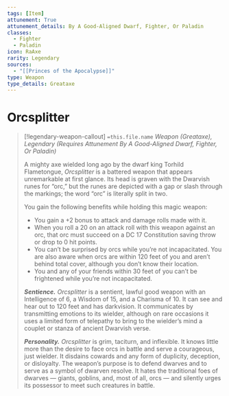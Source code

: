 ```yaml
---
tags: [Item]
attunement: True
attunement_details: By A Good-Aligned Dwarf, Fighter, Or Paladin
classes:
  - Fighter
  - Paladin
icon: RaAxe
rarity: Legendary
sources:
  - "[[Princes of the Apocalypse]]"
type: Weapon
type_details: Greataxe
---
```

# Orcsplitter
>[!legendary-weapon-callout] `=this.file.name`
>*Weapon (Greataxe), Legendary (Requires Attunement By A Good-Aligned Dwarf, Fighter, Or Paladin)*
>
>A mighty axe wielded long ago by the dwarf king Torhild Flametongue, *Orcsplitter* is a battered weapon that appears unremarkable at first glance. Its head is graven with the Dwarvish runes for “orc,” but the runes are depicted with a gap or slash through the markings; the word “orc” is literally split in two.
>
>You gain the following benefits while holding this magic weapon:
>
>* You gain a +2 bonus to attack and damage rolls made with it.
>* When you roll a 20 on an attack roll with this weapon against an orc, that orc must succeed on a DC 17 Constitution saving throw or drop to 0 hit points.
>* You can’t be surprised by orcs while you’re not inca­pacitated. You are also aware when orcs are within 120 feet of you and aren’t behind total cover, although you don’t know their location.
>* You and any of your friends within 30 feet of you can’t be frightened while you’re not incapacitated.
>
>***Sentience.*** *Orcsplitter* is a sentient, lawful good weapon with an Intelligence of 6, a Wisdom of 15, and a Charisma of 10. It can see and hear out to 120 feet and has darkvision. It communicates by transmitting emotions to its wielder, although on rare occasions it uses a limited form of telepathy to bring to the wielder’s mind a couplet or stanza of ancient Dwarvish verse.
>
>***Personality.*** *Orcsplitter* is grim, taciturn, and inflexible. It knows little more than the desire to face orcs in battle and serve a courageous, just wielder. It disdains cowards and any form of duplicity, deception, or disloyalty. The weapon’s purpose is to defend dwarves and to serve as a symbol of dwarven resolve. It hates the traditional foes of dwarves — giants, goblins, and, most of all, orcs — and silently urges its possessor to meet such creatures in battle.
>
>
